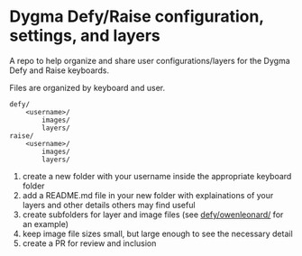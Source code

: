 # Dygma Defy/Raise configuration, settings, and layers
A repo to help organize and share user configurations/layers for the Dygma Defy and Raise keyboards.

Files are organized by keyboard and user.

```
defy/
    <username>/
        images/
        layers/
raise/
    <username>/
        images/
        layers/
```

1. create a new folder with your username inside the appropriate keyboard folder
1. add a README.md file in your new folder with explainations of your layers and other details others may find useful
1. create subfolders for layer and image files (see [defy/owenleonard/](owenleonard/) for an example)
1. keep image file sizes small, but large enough to see the necessary detail
1. create a PR for review and inclusion

